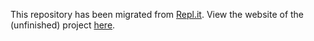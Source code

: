 This repository has been migrated from [Repl.it](https://repl.it/@MrigankPawagi/Crowdically). View the website of the (unfinished) project [here](http://crowdically.mrigank.pawagi.com/).